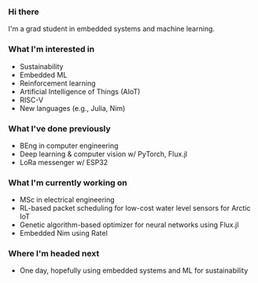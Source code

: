 ### Hi there

I'm a grad student in embedded systems and machine learning.

### What I'm interested in
<!-- talk about interests, particularly technical -->
* Sustainability
* Embedded ML
* Reinforcement learning
* Artificial Intelligence of Things (AIoT)
* RISC-V
* New languages (e.g., Julia, Nim)

### What I've done previously
* BEng in computer engineering
* Deep learning & computer vision w/ PyTorch, Flux.jl
* LoRa messenger w/ ESP32

### What I'm currently working on
<!-- talk about current projects, studies, goals -->
* MSc in electrical engineering
* RL-based packet scheduling for low-cost water level sensors for Arctic IoT
* Genetic algorithm-based optimizer for neural networks using Flux.jl
* Embedded Nim using Ratel

### Where I'm headed next
<!-- talk about upcoming job, grad school, projects, studies, long-term... -->
* One day, hopefully using embedded systems and ML for sustainability
